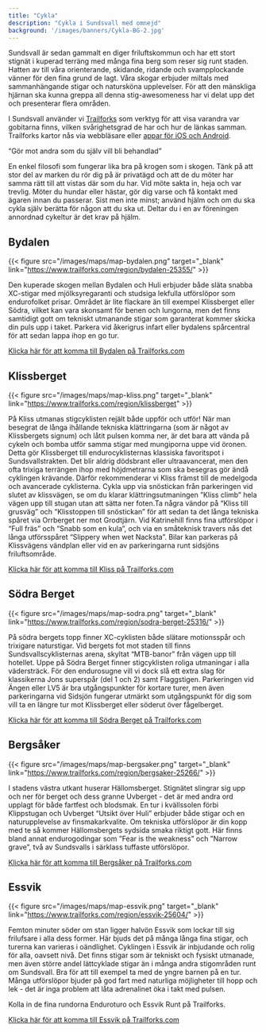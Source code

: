 ```yaml
---
title: "Cykla"
description: "Cykla i Sundsvall med omnejd"
background: '/images/banners/Cykla-BG-2.jpg'
---
```


Sundsvall är sedan gammalt en diger friluftskommun och har ett stort stignät i kuperad terräng med många fina berg som reser sig runt staden. Hatten av till våra orienterande, skidande, ridande och svampplockande vänner för den fina grund de lagt. Våra skogar erbjuder miltals med sammanhängande stigar och natursköna upplevelser. För att den mänskliga hjärnan ska kunna greppa all denna stig-awesomeness har vi delat upp det och presenterar flera områden.

I Sundsvall använder vi <a href="https://www.trailforks.com" target="_blank">Trailforks</a> som verktyg för att visa varandra var gobitarna finns, vilken svårighetsgrad de har och hur de länkas samman. Trailforks kartor nås via webbläsare eller <a href="https://www.trailforks.com/apps/map/" target="_blank">appar för iOS och Android</a>.

<q>Gör mot andra som du själv vill bli behandlad</q>

En enkel filosofi som fungerar lika bra på krogen som i skogen. Tänk på att stor del av marken du rör dig på är privatägd och att de du möter har samma rätt till att vistas där som du har. Vid möte sakta in, heja och var trevlig. Möter du hundar eller hästar, gör dig varse och få kontakt med ägaren innan du passerar. Sist men inte minst; använd hjälm och om du ska cykla själv berätta för någon att du ska ut. Deltar du i en av föreningen annordnad cykeltur är det krav på hjälm.

## Bydalen

{{< figure src="/images/maps/map-bydalen.png" target="_blank" link="https://www.trailforks.com/region/bydalen-25355/" >}}


Den kuperade skogen mellan Bydalen och Huli erbjuder både släta snabba XC-stigar med mjölksyregaranti och studsiga lekfulla utförslöpor som endurofolket prisar. Området är lite flackare än till exempel Klissberget eller Södra, vilket kan vara skonsamt för benen och lungorna, men det finns samtidigt gott om tekniskt utmanande stigar som garanterat kommer skicka din puls upp i taket. Parkera vid åkerigrus infart eller bydalens spårcentral för att sedan lappa ihop en go tur.

<a href="https://www.trailforks.com/region/bydalen-25355/" target="_blank">Klicka här för att komma till Bydalen på Trailforks.com</a>

## Klissberget

{{< figure src="/images/maps/map-kliss.png" target="_blank" link="https://www.trailforks.com/region/klissberget" >}}

På Kliss utmanas stigcyklisten rejält både uppför och utför! När man besegrat de långa ihållande tekniska klättringarna (som är något av Klissbergets signum) och låtit pulsen komma ner, är det bara att vända på cykeln och bomba utför samma stigar med mungiporna uppe vid öronen. Detta gör Klissberget till endurocyklisternas klassiska favoritspot i Sundsvallstrakten. Det blir aldrig dödsbrant eller ultraavancerat, men den ofta trixiga terrängen ihop med höjdmetrarna som ska besegras gör ändå cyklingen krävande. Därför rekommenderar vi Kliss främst till de medelgoda och avancerade cyklisterna. Cykla upp via snöstickan från parkeringen vid slutet av klissvägen, se om du klarar klättringsutmaningen ”Kliss climb” hela vägen upp till stugan utan att sätta ner foten.Ta några vändor på “Kliss till grusväg” och “Klisstoppen till snöstickan” för att sedan ta det långa tekniska spåret via Orrberget ner mot Grodtjärn. Vid Katrinehill finns fina utförslöpor i “Full fräs” och “Snabb som en kula”, och via en småteknisk travers nås det långa utförsspåret “Slippery when wet Nacksta”. Bilar kan parkeras på Klissvägens vändplan eller vid en av parkeringarna runt sidsjöns friluftsområde.

<a href="https://www.trailforks.com/region/klissberget/" target="_blank">Klicka här för att komma till Kliss på Trailforks.com</a>

## Södra Berget

{{< figure src="/images/maps/map-sodra.png"  target="_blank" link="https://www.trailforks.com/region/sodra-berget-25316/" >}}

På södra bergets topp finner XC-cyklisten både slätare motionsspår och trixigare naturstigar. Vid bergets fot mot staden till finns Sundsvallscyklisternas arena, skyltat “MTB-banor” från vägen upp till hotellet. Uppe på Södra Berget finner stigcyklisten roliga utmaningar i alla vädersträck. För den endurosugne vill vi dock slå ett extra slag för klassikerna Jons superspår (del 1 och 2) samt Flaggstigen. Parkeringen vid Ängen eller LV5 är bra utgångspunkter för kortare turer, men även parkeringarna vid Sidsjön fungerar utmärkt som utgångspunkt för dig som vill ta en längre tur mot Klissberget eller söderut över fågelberget.

<a href="https://www.trailforks.com/region/sodra-berget-25316/" target="_blank">Klicka här för att komma till Södra Berget på Trailforks.com</a>

## Bergsåker

{{< figure src="/images/maps/map-bergsaker.png"  target="_blank" link="https://www.trailforks.com/region/bergsaker-25266/" >}}

I stadens västra utkant huserar Hällomsberget. Stignätet slingrar sig upp och ner för berget och dess granne Uvberget - det är med andra ord upplagt för både fartfest och blodsmak. En tur i kvällssolen förbi Klippstugan och Uvberget “Utsikt över Huli” erbjuder både stigar och en naturupplevelse av finsmakarkvalite. Om tekniska utförslöpor är din kopp med te så kommer Hällomsbergets sydsida smaka riktigt gott. Här finns bland annat endurogodingar som ”Fear is the weakness” och ”Narrow grave”, två av Sundsvalls i särklass tuffaste utförslöpor.

<a href="https://www.trailforks.com/region/bergsaker-25266/" target="_blank">Klicka här för att komma till Bergsåker på Trailforks.com</a>


## Essvik

{{< figure src="/images/maps/map-essvik.png"  target="_blank" link="https://www.trailforks.com/region/essvik-25604/" >}}

Femton minuter söder om stan ligger halvön Essvik som lockar till sig frilufsare i alla dess former. Här bjuds det på många långa fina stigar, och turerna kan varieras i oändlighet. Cyklingen i Essvik är inbjudande och rolig för alla, oavsett nivå. Det finns stigar som är tekniskt och fysiskt utmanade, men även större andel lättcyklade stigar än i många andra stigområden runt om Sundsvall. Bra för att till exempel ta med de yngre barnen på en tur. Många utförslöpor bjuder på god fart med naturliga möjligheter till hopp och lek - det är inga problem att låta adrenalinet öka i takt med pulsen.

Kolla in de fina rundorna Enduroturo och Essvik Runt på Trailforks.

<a href="https://www.trailforks.com/region/essvik-25604/" target="_blank">Klicka här för att komma till Essvik på Trailforks.com</a>


